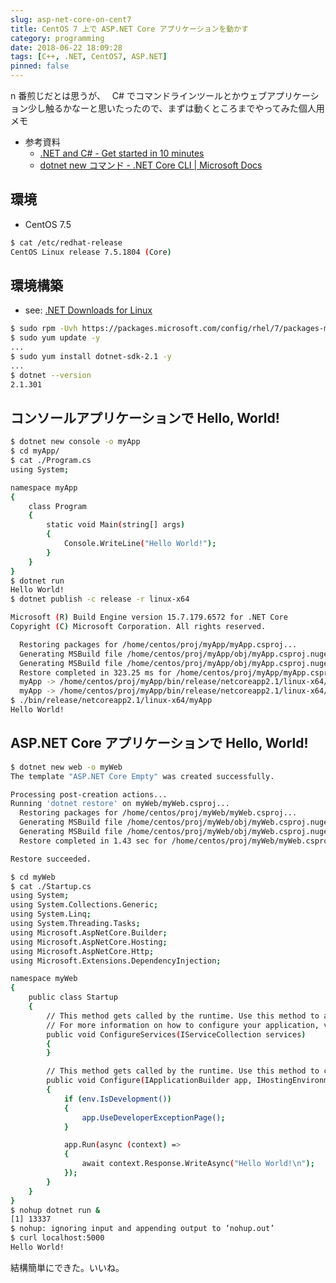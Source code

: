 ```yaml
---
slug: asp-net-core-on-cent7
title: CentOS 7 上で ASP.NET Core アプリケーションを動かす
category: programming
date: 2018-06-22 18:09:28
tags: [C++, .NET, CentOS7, ASP.NET]
pinned: false
---
```


n 番煎じだとは思うが、　 C# でコマンドラインツールとかウェブアプリケーション少し触るかなーと思いたったので、まずは動くところまでやってみた個人用メモ

- 参考資料
  - [.NET and C# - Get started in 10 minutes](https://www.microsoft.com/net/learn/get-started/linux/centos)
  - [dotnet new コマンド - .NET Core CLI | Microsoft Docs](https://docs.microsoft.com/ja-jp/dotnet/core/tools/dotnet-new?tabs=netcore2x)

## 環境

- CentOS 7.5

```sh
$ cat /etc/redhat-release
CentOS Linux release 7.5.1804 (Core)
```

## 環境構築

- see: [.NET Downloads for Linux](https://www.microsoft.com/net/download/linux)

```sh
$ sudo rpm -Uvh https://packages.microsoft.com/config/rhel/7/packages-microsoft-prod.rpm
$ sudo yum update -y
...
$ sudo yum install dotnet-sdk-2.1 -y
...
$ dotnet --version
2.1.301
```

## コンソールアプリケーションで Hello, World!

```sh
$ dotnet new console -o myApp
$ cd myApp/
$ cat ./Program.cs
using System;

namespace myApp
{
    class Program
    {
        static void Main(string[] args)
        {
            Console.WriteLine("Hello World!");
        }
    }
}
$ dotnet run
Hello World!
$ dotnet publish -c release -r linux-x64

Microsoft (R) Build Engine version 15.7.179.6572 for .NET Core
Copyright (C) Microsoft Corporation. All rights reserved.

  Restoring packages for /home/centos/proj/myApp/myApp.csproj...
  Generating MSBuild file /home/centos/proj/myApp/obj/myApp.csproj.nuget.g.props.
  Generating MSBuild file /home/centos/proj/myApp/obj/myApp.csproj.nuget.g.targets.
  Restore completed in 323.25 ms for /home/centos/proj/myApp/myApp.csproj.
  myApp -> /home/centos/proj/myApp/bin/release/netcoreapp2.1/linux-x64/myApp.dll
  myApp -> /home/centos/proj/myApp/bin/release/netcoreapp2.1/linux-x64/publish/
$ ./bin/release/netcoreapp2.1/linux-x64/myApp
Hello World!
```

## ASP.NET Core アプリケーションで Hello, World!

```sh
$ dotnet new web -o myWeb
The template "ASP.NET Core Empty" was created successfully.

Processing post-creation actions...
Running 'dotnet restore' on myWeb/myWeb.csproj...
  Restoring packages for /home/centos/proj/myWeb/myWeb.csproj...
  Generating MSBuild file /home/centos/proj/myWeb/obj/myWeb.csproj.nuget.g.props.
  Generating MSBuild file /home/centos/proj/myWeb/obj/myWeb.csproj.nuget.g.targets.
  Restore completed in 1.43 sec for /home/centos/proj/myWeb/myWeb.csproj.

Restore succeeded.

$ cd myWeb
$ cat ./Startup.cs
using System;
using System.Collections.Generic;
using System.Linq;
using System.Threading.Tasks;
using Microsoft.AspNetCore.Builder;
using Microsoft.AspNetCore.Hosting;
using Microsoft.AspNetCore.Http;
using Microsoft.Extensions.DependencyInjection;

namespace myWeb
{
    public class Startup
    {
        // This method gets called by the runtime. Use this method to add services to the container.
        // For more information on how to configure your application, visit https://go.microsoft.com/fwlink/?LinkID=398940
        public void ConfigureServices(IServiceCollection services)
        {
        }

        // This method gets called by the runtime. Use this method to configure the HTTP request pipeline.
        public void Configure(IApplicationBuilder app, IHostingEnvironment env)
        {
            if (env.IsDevelopment())
            {
                app.UseDeveloperExceptionPage();
            }

            app.Run(async (context) =>
            {
                await context.Response.WriteAsync("Hello World!\n");
            });
        }
    }
}
$ nohup dotnet run &
[1] 13337
$ nohup: ignoring input and appending output to ‘nohup.out’
$ curl localhost:5000
Hello World!
```

結構簡単にできた。いいね。
